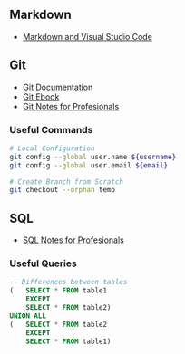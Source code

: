 ## Markdown

- [Markdown and Visual Studio Code](https://code.visualstudio.com/docs/languages/markdown)

## Git

- [Git Documentation](https://git-scm.com/docs)
- [Git Ebook](https://git-scm.com/book/en/v2)
- [Git Notes for Profesionals](https://books.goalkicker.com/GitBook/)

### Useful Commands

```bash
# Local Configuration
git config --global user.name ${username}
git config --global user.email ${email}

# Create Branch from Scratch
git checkout --orphan temp
```

## SQL

- [SQL Notes for Profesionals](https://books.goalkicker.com/SQLBook/)

### Useful Queries

```SQL
-- Differences between tables
(   SELECT * FROM table1
    EXCEPT
    SELECT * FROM table2)  
UNION ALL
(   SELECT * FROM table2
    EXCEPT
    SELECT * FROM table1) 
```


